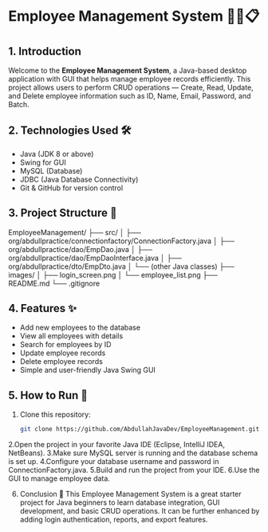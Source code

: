 # Employee Management System 👨‍💼📋

## 1. Introduction
Welcome to the **Employee Management System**, a Java-based desktop application with GUI that helps manage employee records efficiently. This project allows users to perform CRUD operations — Create, Read, Update, and Delete employee information such as ID, Name, Email, Password, and Batch.

## 2. Technologies Used 🛠️
- Java (JDK 8 or above)
- Swing for GUI
- MySQL (Database)
- JDBC (Java Database Connectivity)
- Git & GitHub for version control

## 3. Project Structure 📁
EmployeeManagement/
├── src/
│ ├── org/abdullpractice/connectionfactory/ConnectionFactory.java
│ ├── org/abdullpractice/dao/EmpDao.java
│ ├── org/abdullpractice/dao/EmpDaoInterface.java
│ ├── org/abdullpractice/dto/EmpDto.java
│ └── (other Java classes)
├── images/
│ ├── login_screen.png
│ └── employee_list.png
├── README.md
└── .gitignore


## 4. Features ✨
- Add new employees to the database
- View all employees with details
- Search for employees by ID
- Update employee records
- Delete employee records
- Simple and user-friendly Java Swing GUI

## 5. How to Run 🚀
1. Clone this repository:
   ```bash
   git clone https://github.com/AbdullahJavaDev/EmployeeManagement.git
2.Open the project in your favorite Java IDE (Eclipse, IntelliJ IDEA, NetBeans).
3.Make sure MySQL server is running and the database schema is set up.
4.Configure your database username and password in ConnectionFactory.java.
5.Build and run the project from your IDE.
6.Use the GUI to manage employee data.

6. Conclusion 🎉
This Employee Management System is a great starter project for Java beginners to learn database integration, GUI development, and basic CRUD operations. It can be further enhanced by adding login authentication, reports, and export features.
